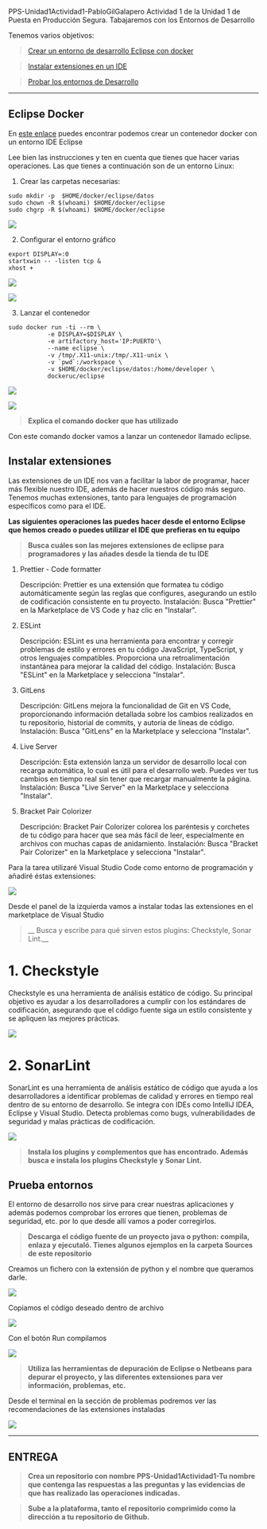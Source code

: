 PPS-Unidad1Actividad1-PabloGilGalapero
Actividad 1 de la Unidad 1 de Puesta en Producción Segura. Tabajaremos con los Entornos de Desarrollo

Tenemos varios objetivos:

> [Crear un entorno de desarrollo Eclipse con docker](#Eclipse-Docker)

> [Instalar extensiones en un IDE](#Instalar-extensiones)

> [Probar los entornos de Desarrollo](#Prueba-entornos) 
---
## Eclipse Docker

En [este enlace](https://hub.docker.com/r/dockeruc/eclipse) puedes encontrar podemos crear un contenedor docker con un entorno IDE Eclipse

Lee bien las instrucciones y ten en cuenta que tienes que hacer varias operaciones. Las que tienes a continuación son de un entorno Linux:

1. Crear las carpetas necesarias:
~~~
sudo mkdir -p  $HOME/docker/eclipse/datos
sudo chown -R $(whoami) $HOME/docker/eclipse
sudo chgrp -R $(whoami) $HOME/docker/eclipse
~~~

![](imagenes/1.png)

2. Configurar el entorno gráfico 

~~~
export DISPLAY=:0
startxwin -- -listen tcp &
xhost + 
~~~

![](imagenes/3.png) 

![](imagenes/2.png)

3. Lanzar el contenedor

~~~
sudo docker run -ti --rm \
           -e DISPLAY=$DISPLAY \
	       -e artifactory_host='IP:PUERTO'\
		   --name eclipse \
           -v /tmp/.X11-unix:/tmp/.X11-unix \
           -v `pwd`:/workspace \
           -v $HOME/docker/eclipse/datos:/home/developer \
           dockeruc/eclipse	

~~~

![](imagenes/4.png)

![](imagenes/5.png)

> __Explica el comando docker que has utilizado__

Con este comando docker vamos a lanzar un contenedor llamado eclipse.

## Instalar extensiones

Las extensiones de un IDE nos van a facilitar la labor de programar, hacer más flexible nuestro IDE, además de hacer nuestros código más seguro.
Tenemos muchas extensiones, tanto para lenguajes de programación específicos como para el IDE.

__Las siguientes operaciones las puedes hacer desde el entorno Eclipse que hemos creado o puedes utilizar el IDE que prefieras en tu equipo__
>__Busca cuáles son las mejores extensiones de eclipse para programadores y las añades desde la tienda de tu IDE__

1. Prettier - Code formatter

    Descripción: Prettier es una extensión que formatea tu código automáticamente según las reglas que configures, asegurando un estilo de codificación consistente en tu proyecto.
    Instalación: Busca "Prettier" en la Marketplace de VS Code y haz clic en "Instalar".

2. ESLint

    Descripción: ESLint es una herramienta para encontrar y corregir problemas de estilo y errores en tu código JavaScript, TypeScript, y otros lenguajes compatibles. Proporciona una retroalimentación instantánea para mejorar la calidad del código.
    Instalación: Busca "ESLint" en la Marketplace y selecciona "Instalar".

3. GitLens

    Descripción: GitLens mejora la funcionalidad de Git en VS Code, proporcionando información detallada sobre los cambios realizados en tu repositorio, historial de commits, y autoría de líneas de código.
    Instalación: Busca "GitLens" en la Marketplace y selecciona "Instalar".

4. Live Server

    Descripción: Esta extensión lanza un servidor de desarrollo local con recarga automática, lo cual es útil para el desarrollo web. Puedes ver tus cambios en tiempo real sin tener que recargar manualmente la página.
    Instalación: Busca "Live Server" en la Marketplace y selecciona "Instalar".

5. Bracket Pair Colorizer

    Descripción: Bracket Pair Colorizer colorea los paréntesis y corchetes de tu código para hacer que sea más fácil de leer, especialmente en archivos con muchas capas de anidamiento.
    Instalación: Busca "Bracket Pair Colorizer" en la Marketplace y selecciona "Instalar".

Para la tarea utilizaré Visual Studio Code como entorno de programación y añadiré éstas extensiones:

![](imagenes/7.png)

Desde el panel de la izquierda vamos a instalar todas las extensiones en el marketplace de Visual Studio

>__ Busca y escribe para qué sirven estos plugins: Checkstyle, Sonar Lint.__

# 1. Checkstyle

Checkstyle es una herramienta de análisis estático de código. Su principal objetivo es ayudar a los desarrolladores a cumplir con los estándares de codificación, asegurando que el código fuente siga un estilo consistente y se apliquen las mejores prácticas. 

![](imagenes/8.png) 

# 2. SonarLint 

SonarLint es una herramienta de análisis estático de código que ayuda a los desarrolladores a identificar problemas de calidad y errores en tiempo real dentro de su entorno de desarrollo. Se integra con IDEs como IntelliJ IDEA, Eclipse y Visual Studio. Detecta problemas como bugs, vulnerabilidades de seguridad y malas prácticas de codificación.

![](imagenes/9.png) 


>__Instala los plugins y complementos que has encontrado. Además busca e instala los plugins Checkstyle y Sonar Lint.__


## Prueba entornos

El entorno de desarrollo nos sirve para crear nuestras aplicaciones y además podemos comprobar los errores que tienen, problemas de seguridad, etc. por lo que desde allí vamos a poder corregirlos.
>__Descarga el código fuente de un proyecto java o python: compila, enlaza y ejecutaló. Tienes algunos ejemplos en la carpeta Sources de este repositorio__

Creamos un fichero con la extensión de python y el nombre que queramos darle.

![](imagenes/10.png)

Copiamos el código deseado dentro de archivo

![](imagenes/11.png)

Con el botón Run compilamos

![](imagenes/13.png)

>__Utiliza las herramientas de depuración de Eclipse o Netbeans para depurar el proyecto, y las diferentes extensiones para ver información, problemas, etc.__

Desde el terminal en la sección de problemas podremos ver las recomendaciones de las extensiones instaladas

![](imagenes/14.png)

---
## ENTREGA
>__Crea un repositorio  con nombre PPS-Unidad1Actividad1-Tu nombre que contenga las respuestas a las preguntas y las evidencias de que has realizado las operaciones indicadas.__

>__Sube a la plataforma, tanto el repositorio comprimido como la dirección a tu repositorio de Github.__
